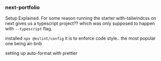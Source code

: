 ### next-portfolio

Setup Explained.
For some reason running the starter with-tailwindcss on next gives us a typescript project??
which was only supposed to happen with `--typescript` flag.


installed
`npx @eslint/config`
it is to enforce code style..
the most popular one being air-bnb

setting up auto-format with prettier